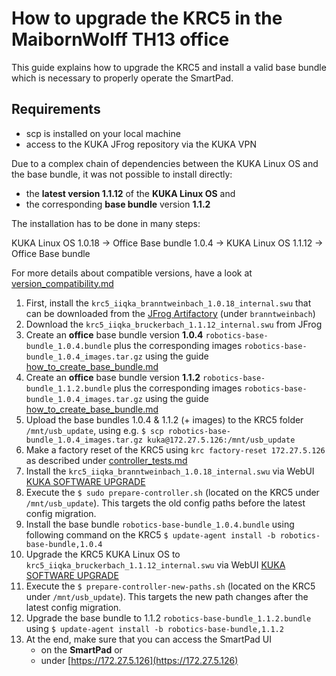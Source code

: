 # How to upgrade the KRC5 in the MaibornWolff TH13 office

This guide explains how to upgrade the KRC5 and install a valid base bundle which is necessary to properly
operate the SmartPad.

## Requirements

- scp is installed on your local machine
- access to the KUKA JFrog repository via the KUKA VPN

Due to a complex chain of dependencies between the KUKA Linux OS and the base bundle, it was not possible to install
directly:

- the **latest version 1.1.12** of the **KUKA Linux OS** and
- the corresponding **base bundle** version **1.1.2**

The installation has to be done in many steps:

KUKA Linux OS 1.0.18 -> Office Base bundle 1.0.4 -> KUKA Linux OS 1.1.12 -> Office Base bundle

For more details about compatible versions, have a look at [version_compatibility.md](./../doc/version_compatibility.md)

1. First, install the `krc5_iiqka_branntweinbach_1.0.18_internal.swu` that can be downloaded from the
   [JFrog Artifactory](https://pkg.rd.kuka.com/ui/native/global-staging-generic-virtual/kuka/deploy/base/iiqka/)
   (under `branntweinbach`)
2. Download the `krc5_iiqka_bruckerbach_1.1.12_internal.swu` from JFrog
3. Create an **office** base bundle version **1.0.4** `robotics-base-bundle_1.0.4.bundle` plus the corresponding images
   `robotics-base-bundle_1.0.4_images.tar.gz` using the guide [how_to_create_base_bundle.md](../doc/how_to_create_base_bundle.md)
4. Create an **office** base bundle version **1.1.2** `robotics-base-bundle_1.1.2.bundle` plus the corresponding images
   `robotics-base-bundle_1.0.4_images.tar.gz` using the guide [how_to_create_base_bundle.md](../doc/how_to_create_base_bundle.md)
5. Upload the base bundles 1.0.4 & 1.1.2 (+ images) to the KRC5 folder `/mnt/usb_update`,
   using e.g. `$ scp robotics-base-bundle_1.0.4_images.tar.gz kuka@172.27.5.126:/mnt/usb_update`
6. Make a factory reset of the KRC5 using `krc factory-reset 172.27.5.126` as described under [controller_tests.md](./controller_tests.md)
7. Install the `krc5_iiqka_branntweinbach_1.0.18_internal.swu` via WebUI [KUKA SOFTWARE UPGRADE](http://172.27.5.126:8080/)
8. Execute the `$ sudo prepare-controller.sh` (located on the KRC5 under `/mnt/usb_update`).
   This targets the old config paths before the latest config migration.
9. Install the base bundle `robotics-base-bundle_1.0.4.bundle` using following command on the KRC5
   `$ update-agent install -b robotics-base-bundle,1.0.4`
10. Upgrade the KRC5 KUKA Linux OS to `krc5_iiqka_bruckerbach_1.1.12_internal.swu` via WebUI
    [KUKA SOFTWARE UPGRADE](http://172.27.5.126:8080/)
11. Execute the `$ prepare-controller-new-paths.sh` (located on the KRC5 under `/mnt/usb_update`).
    This targets the new path changes after the latest config migration.
12. Upgrade the base bundle to 1.1.2 `robotics-base-bundle_1.1.2.bundle` using
    `$ update-agent install -b robotics-base-bundle,1.1.2`
13. At the end, make sure that you can access the SmartPad UI
    - on the **SmartPad** or
    - under [https://172.27.5.126](https://172.27.5.126)
